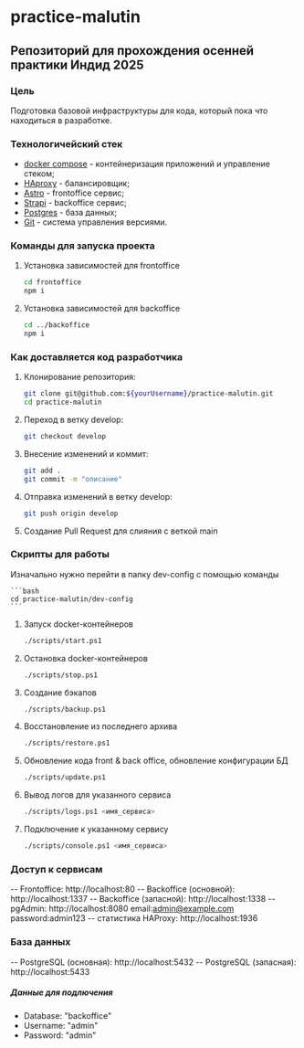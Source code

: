 # practice-malutin

## Репозиторий для прохождения осенней практики Индид 2025

### Цель
Подготовка базовой инфраструктуры для кода, который пока что находиться в разработке.

### Технологичейский стек

- [docker compose](https://docs.docker.com/compose/) - контейнеризация приложений и управление стеком;
- [HAproxy](https://www.haproxy.org/) - балансировщик;
- [Astro](https://astro.build/) - frontoffice сервис;
- [Strapi](https://strapi.io/) - backoffice сервис;
- [Postgres](https://www.postgresql.org/) - база данных;
- [Git](https://git-scm.com/) - система управления версиями.

### Команды для запуска проекта

1. Установка зависимостей для frontoffice
    ```bash
    cd frontoffice
    npm i
    ```

2. Установка зависимостей для backoffice
    ```bash
    cd ../backoffice
    npm i
    ```

### Как доставляется код разработчика

1. Клонирование репозитория:
    ```bash
    git clone git@github.com:${yourUsername}/practice-malutin.git
    cd practice-malutin
    ```
2. Переход в ветку develop:
    ```bash
    git checkout develop
    ```
3. Внесение изменений и коммит:
    ```bash
    git add . 
    git commit -m "описание"
    ``` 
4. Отправка изменений в ветку develop:
    ```bash
    git push origin develop
    ```
5. Создание Pull Request для слияния с веткой main

### Скрипты для работы

Изначально нужно перейти в папку dev-config с помощью команды

    ```bash
    cd practice-malutin/dev-config
    ```

1. Запуск docker-контейнеров
    ```bash
    ./scripts/start.ps1
    ```
2. Остановка docker-контейнеров
    ```bash
    ./scripts/stop.ps1
    ```
3. Создание бэкапов
    ```bash
    ./scripts/backup.ps1
    ```
4. Восстановление из последнего архива
    ```bash
    ./scripts/restore.ps1
    ```
5. Обновление кода front & back office, обновление конфигурации БД
    ```bash
    ./scripts/update.ps1
    ```
6. Вывод логов для указанного сервиса
    ```bash
    ./scripts/logs.ps1 <имя_сервиса>
    ```
7. Подключение к указанному сервису
    ```bash
    ./scripts/console.ps1 <имя_сервиса>
    ```
### Доступ к сервисам

-- Frontoffice: http://localhost:80
-- Backoffice (основной): http://localhost:1337
-- Backoffice (запасной): http://localhost:1338
-- pgAdmin: http://localhost:8080 email:admin@example.com password:admin123
-- статистика HAProxy: http://localhost:1936

### База данных

-- PostgreSQL (основная): http://localhost:5432
-- PostgreSQL (запасная): http://localhost:5433

##### Данные для подлючения
 - Database: "backoffice"
 - Username: "admin"
 - Password: "admin"